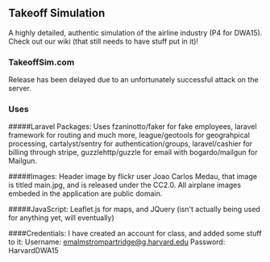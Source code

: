 ## Takeoff Simulation

A highly detailed, authentic simulation of the airline industry (P4 for DWA15). Check out our wiki (that still needs to have stuff put in it)!

### TakeoffSim.com
Release has been delayed due to an unfortunately successful attack on the server.

### Uses

#####Laravel Packages:
Uses fzaninotto/faker for fake employees, laravel framework for routing and much more,  league/geotools for geograhpical processing, cartalyst/sentry for authentication/groups, laravel/cashier for billing through stripe, guzzlehttp/guzzle for email with bogardo/mailgun for Mailgun. 

#####Images:
Header image by flickr user Joao Carlos Medau, that image is titled main.jpg, and is released under the CC2.0. All airplane images embeded in the application are public domain.

#####JavaScript:
Leaflet.js for maps, and JQuery (isn't actually being used for anything yet, will eventually)

####Credentials:
I have created an account for class, and added some stuff to it:
Username: emalmstrompartridge@g.harvard.edu
Password: HarvardDWA15
